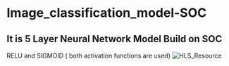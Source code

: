 # Image_classification_model-SOC
It is 5 Layer Neural Network Model Build on SOC 
-----
RELU and SIGMOID ( both activation functions are used)
![HLS_Resource](https://github.com/ataryan4561/Image_classification_model-SOC/assets/43813061/fcafb670-b278-4297-ab8c-602ed31ba368)



